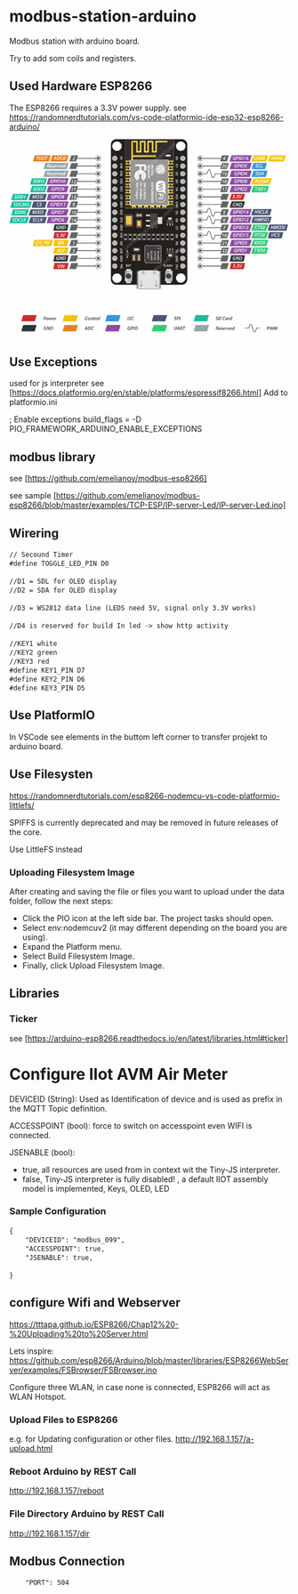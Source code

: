 # modbus-station-arduino
Modbus station with arduino board. 

Try to add som coils and registers.


## Used Hardware ESP8266
The ESP8266 requires a 3.3V power supply. 
see https://randomnerdtutorials.com/vs-code-platformio-ide-esp32-esp8266-arduino/

![ESP8266 Pinout](/images/ESP-12E-Development-Board-ESP8266-NodeMCU-Pinout.png)

## Use Exceptions
used for js interpreter
see [https://docs.platformio.org/en/stable/platforms/espressif8266.html]
Add to platformio.ini

; Enable exceptions
build_flags = -D PIO_FRAMEWORK_ARDUINO_ENABLE_EXCEPTIONS

## modbus library 
see [https://github.com/emelianov/modbus-esp8266]

see sample [https://github.com/emelianov/modbus-esp8266/blob/master/examples/TCP-ESP/IP-server-Led/IP-server-Led.ino]

## Wirering
    // Secound Timer
    #define TOGGLE_LED_PIN D0 

    //D1 = SDL for OLED display
    //D2 = SDA for OLED display

    //D3 = WS2812 data line (LEDS need 5V, signal only 3.3V works)

    //D4 is reserved for build In led -> show http activity
    
    //KEY1 white
    //KEY2 green
    //KEY3 red
    #define KEY1_PIN D7
    #define KEY2_PIN D6
    #define KEY3_PIN D5


## Use PlatformIO
In VSCode see elements in the buttom left corner to transfer projekt to arduino board.

## Use Filesysten

https://randomnerdtutorials.com/esp8266-nodemcu-vs-code-platformio-littlefs/

SPIFFS is currently deprecated and may be removed in future releases of the core.

Use LittleFS instead

### Uploading Filesystem Image
After creating and saving the file or files you want to upload under the data folder, follow the next steps:

* Click the PIO icon at the left side bar. The project tasks should open.
* Select env:nodemcuv2 (it may different depending on the board you are using).
* Expand the Platform menu.
* Select Build Filesystem Image.
* Finally, click Upload Filesystem Image.

## Libraries

### Ticker

see [https://arduino-esp8266.readthedocs.io/en/latest/libraries.html#ticker]


# Configure IIot AVM Air Meter

DEVICEID (String): Used as Identification of device and is used as prefix in the MQTT Topic definition.

ACCESSPOINT (bool): force to switch on accesspoint even WIFI is connected. 

JSENABLE (bool): 
* true, all resources are used from in context wit the Tiny-JS
interpreter.
* false, Tiny-JS interpreter is fully disabled! , a default IIOT assembly model is implemented, Keys, OLED, LED


### Sample Configuration

    {
        "DEVICEID": "modbus_099",
        "ACCESSPOINT": true,
        "JSENABLE": true,

    }

## configure Wifi and Webserver

https://tttapa.github.io/ESP8266/Chap12%20-%20Uploading%20to%20Server.html

Lets inspire: https://github.com/esp8266/Arduino/blob/master/libraries/ESP8266WebServer/examples/FSBrowser/FSBrowser.ino

Configure three WLAN, in case none is connected, ESP8266 will act as WLAN Hotspot. 

### Upload Files to ESP8266

e.g. for Updating configuration or other files.
http://192.168.1.157/a-upload.html


### Reboot Arduino by REST Call
http://192.168.1.157/reboot

### File Directory Arduino by REST Call
http://192.168.1.157/dir

## Modbus Connection
        "PORT": 504

